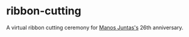 # ribbon-cutting

A virtual ribbon cutting ceremony for [Manos Juntas's](https://manosjuntas.org) 26th anniversary.